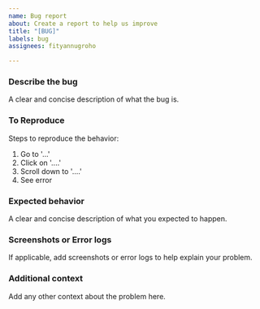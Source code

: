 ```yaml
---
name: Bug report
about: Create a report to help us improve
title: "[BUG]"
labels: bug
assignees: fityannugroho

---
```


### Describe the bug
A clear and concise description of what the bug is.

### To Reproduce
Steps to reproduce the behavior:
1. Go to '...'
2. Click on '....'
3. Scroll down to '....'
4. See error

### Expected behavior
A clear and concise description of what you expected to happen.

### Screenshots or Error logs
If applicable, add screenshots or error logs to help explain your problem.

### Additional context
Add any other context about the problem here.
